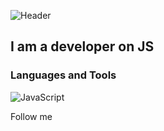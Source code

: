 ![Header](https://github.com/Edgar-Golosnoi/Edgar-golosnoi/blob/main/assets/header.gif)

## I am a developer on JS

### Languages and Tools
![JavaScript](https://img.shields.io/badge/-JavaScript-090909?style=for-the-badge&logo=JAVASCRIPT&logoColor=E9D54D)

Follow me